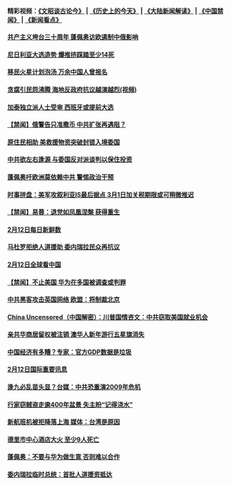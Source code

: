 #### 精彩视频：[《文昭谈古论今》](http://45.76.195.252/wenzhao) | [《历史上的今天》](http://45.76.195.252/today-in-history) | [《大陆新闻解读》](http://45.76.195.252/ntdtv-comedy) | [《中国禁闻》](http://45.76.195.252/ntdtv-news) | [《新闻看点》](http://45.76.195.252/news-insight) 

 #### [共产主义垮台三十周年 蓬佩奥访欧遏制中俄影响](../pages/prog202/a102510780.md?t=02130632?t=02130616) 

#### [尼日利亚大选造势 爆推挤踩踏至少14死](../pages/prog202/a102510778.md?t=02130632?t=02130616) 

#### [移民火星计划泡汤 万余中国人曾报名](../pages/prog202/a102510779.md?t=02130632?t=02130616) 

#### [贪腐引民怨沸腾 海地反政府抗议越演越烈(视频)](../pages/prog202/a102510726.md?t=02130632?t=02130616) 


#### [加泰独立派人士受审 西班牙或提前大选](../pages/prog202/a102510471.md?t=02130632?t=02130616) 

#### [【禁闻】俄警告只准撒币 中共扩张再遇阻？](../pages/prog202/a102510593.md?t=02130632?t=02130616) 

#### [原住民相助 美救援物资突破封锁入境委国](../pages/prog202/a102510536.md?t=02130632?t=02130616) 

#### [中共欲左右逢源 与委国反对派谈判以保住投资](../pages/prog202/a102510475.md?t=02130632?t=02130616) 

#### [蓬佩奥吁欧洲莫依赖中共 警惕政治干预](../pages/prog202/a102510565.md?t=02130632?t=02130616) 

#### [时事拼盘：美军攻叙利亚IS最后据点 3月1日加关税期限或可稍微推迟](../pages/prog202/a102510551.md?t=02130632?t=02130616) 

#### [【禁闻】易蓉：退党如凤凰涅槃 获得重生](../pages/prog202/a102510529.md?t=02130632?t=02130616) 

#### [2月12日每日新鲜数](../pages/prog202/a102510521.md?t=02130632?t=02130616) 

#### [马杜罗拒绝人道援助 委内瑞拉民众再抗议](../pages/prog202/a102510449.md?t=02130632?t=02130616) 

#### [2月12日全球看中国](../pages/prog202/a102510447.md?t=02130632?t=02130616) 

#### [【禁闻】不止美国 华为在多国被调查或判罪](../pages/prog202/a102510434.md?t=02130632?t=02130616) 


#### [中共黑客攻击英国网络 欧盟：将制裁北京](../pages/prog202/a102510339.md?t=02130632?t=02130616) 

#### [China Uncensored（中国解密）：川普国情咨文：中共窃取美国就业机会](../pages/prog202/a102510189.md?t=02130632?t=02130616) 

#### [亲共华商居留权被注销 澳华人新年游行五星旗消失](../pages/prog202/a102510216.md?t=02130632?t=02130616) 


#### [中国经济有多糟？专家：官方GDP数据是垃圾](../pages/prog202/a102510141.md?t=02130632?t=02130616) 

#### [2月12日国际重要讯息](../pages/prog202/a102510142.md?t=02130632?t=02130616) 

#### [逢九必乱苗头显？台媒：中共恐重演2009年危机](../pages/prog202/a102510084.md?t=02130632?t=02130616) 

#### [行家窃贼盗走逾400年盆景 失主盼“记得浇水”](../pages/prog202/a102510036.md?t=02130632?t=02130616) 

#### [新航班机被拒降落上海 媒体：台湾是原因](../pages/prog202/a102510010.md?t=02130632?t=02130616) 

#### [德里市中心酒店大火 至少9人死亡](../pages/prog202/a102509841.md?t=02130632?t=02130616) 

#### [蓬佩奥：不要与华为做生意 否则难以合作](../pages/prog202/a102509823.md?t=02130632?t=02130616) 

#### [委内瑞拉临时总统：首批人道援资抵达](../pages/prog202/a102509774.md?t=02130632?t=02130616) 


